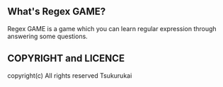 ## What's Regex GAME?
Regex GAME is a game which you can learn regular expression through answering some questions.

## COPYRIGHT and LICENCE
copyright(c) All rights reserved Tsukurukai

